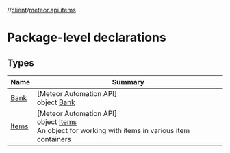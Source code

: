 //[client](../../index.md)/[meteor.api.items](index.md)

# Package-level declarations

## Types

| Name | Summary |
|---|---|
| [Bank](-bank/index.md) | [Meteor Automation API]<br>object [Bank](-bank/index.md) |
| [Items](-items/index.md) | [Meteor Automation API]<br>object [Items](-items/index.md)<br>An object for working with items in various item containers |
